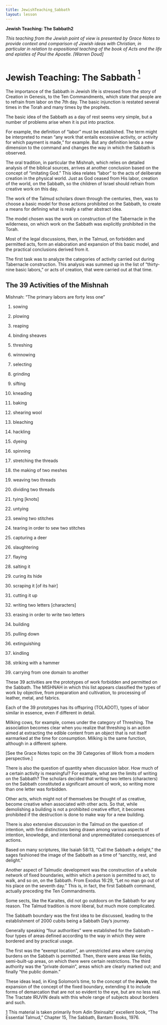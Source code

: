 ```yaml
---
title: JewishTeaching_Sabbath
layout: lesson
---
```



**Jewish Teaching: The Sabbath2**

*This teaching from the Jewish point of view is presented by Grace Notes
to provide context and comparison of Jewish ideas with Christian, in
particular in relation to expositional teaching of the book of Acts and
the life and epistles of Paul the Apostle. [Warren Doud]*

Jewish Teaching: The Sabbath <sup>**[<sup>1</sup>](#sdfootnote1sym)**</sup>
===========================================================================

The importance of the Sabbath in Jewish life is stressed from the story
of Creation in Genesis, to the Ten Commandments, which state that people
are to refrain from labor on the 7th day. The basic injunction is
restated several times in the Torah and many times by the prophets.

The basic idea of the Sabbath as a day of rest seems very simple, but a
number of problems arise when it is put into practice.

For example, the definition of “labor” must be established. The term
might be interpreted to mean “any work that entails excessive activity,
or activity for which payment is made,” for example. But any definition
lends a new dimension to the command and changes the way in which the
Sabbath is observed.

The oral tradition, in particular the Mishnah, which relies on detailed
analysis of the biblical sources, arrives at another conclusion based on
the concept of “imitating God.” This idea relates “labor” to the acts of
deliberate creation in the physical world. Just as God ceased from His
labor, creation of the world, on the Sabbath, so the children of Israel
should refrain from creative work on this day.

The work of the Talmud scholars down through the centuries, then, was to
choose a basic model for those actions prohibited on the Sabbath, to
create a means for defining what is really a rather abstract idea.

The model chosen was the work on construction of the Tabernacle in the
wilderness, on which work on the Sabbath was explicitly prohibited in
the Torah.

Most of the legal discussions, then, in the Talmud, on forbidden and
permitted acts, form an elaboration and expansion of this basic model,
and the practical conclusions derived from it.

The first task was to analyze the categories of activity carried out
during Tabernacle construction. This analysis was summed up in the list
of “thirty-nine basic labors,” or acts of creation, that were carried
out at that time.

The 39 Activities of the Mishnah
--------------------------------

Mishnah: “The primary labors are forty less one”

1.  sowing

2.  plowing

3.  reaping

4.  binding sheaves

5.  threshing

6.  winnowing

7.  selecting

8.  grinding

9.  sifting

10. kneading

11. baking

12. shearing wool

13. bleaching

14. hackling

15. dyeing

16. spinning

17. stretching the threads

18. the making of two meshes

19. weaving two threads

20. dividing two threads

21. tying [knots]

22. untying

23. sewing two stitches

24. tearing in order to sew two stitches

25. capturing a deer

26. slaughtering

27. flaying

28. salting it

29. curing its hide

30. scraping it [of its hair]

31. cutting it up

32. writing two letters [characters]

33. erasing in order to write two letters

34. building

35. pulling down

36. extinguishing

37. kindling

38. striking with a hammer

39. carrying from one domain to another

These 39 activities are the prototypes of work forbidden and permitted
on the Sabbath. The MISHNAH in which this list appears classified the
types of work by objective, from preparation and cultivation, to
processing of leather, metal, and fabrics.

Each of the 39 prototypes has its offspring (TOLADOT), types of labor
similar in essence, even if different in detail.

Milking cows, for example, comes under the category of Threshing. The
association becomes clear when you realize that threshing is an action
aimed at extracting the edible content from an object that is not itself
earmarked at the time for consumption. Milking is the same function,
although in a different sphere.

[See the Grace Notes topic on the 39 Categories of Work from a modern
perspective.]

There is also the question of quantity when discussion labor. How much
of a certain activity is meaningful? For example, what are the limits of
writing on the Sabbath? The scholars decided that writing two letters
(characters) on the Sabbath constituted a significant amount of work, so
writing more than one letter was forbidden.

Other acts, which might not of themselves be thought of as creative,
become creative when associated with other acts. So that, while
demolishing a building is not a prohibited creative effort, it becomes
prohibited if the destruction is done to make way for a new building.

There is also extensive discussion in the Talmud on the question of
intention, with fine distinctions being drawn among various aspects of
intention, knowledge, and intentional and unpremeditated consequences of
actions.

Based on many scriptures, like Isaiah 58:13, “Call the Sabbath a
delight,” the sages fashioned the image of the Sabbath as a time of
“sanctity, rest, and delight.”

Another aspect of Talmudic development was the construction of a whole
network of fixed boundaries, within which a person is permitted to act,
to walk, and so on, on the Sabbath. From Exodus 16:29, “Let no man go
out of his place on the seventh day.” This is, in fact, the first
Sabbath command, actually preceding the Ten Commandments.

Some sects, like the Karaites, did not go outdoors on the Sabbath for
any reason. The Talmud tradition is more liberal, but much more
complicated.

The Sabbath boundary was the first idea to be discussed, leading to the
establishment of 2000 cubits being a Sabbath Day’s journey.

Generally speaking “four authorities” were established for the Sabbath –
four types of areas defined according to the way in which they were
bordered and by practical usage.

The first was the “exempt location”, an unrestricted area where carrying
burdens on the Sabbath is permitted. Then, there were areas like fields,
semi-built-up areas, on which there were certain restrictions. The third
authority was the “private domain”, areas which are clearly marked out;
and finally “the public domain.”

These ideas lead, in King Solomon’s time, to the concept of the
***iruvin***, the expansion of the concept of the fixed boundary,
extending it to include forms of demarcation that are not so evident to
the eye, but are no less real. The Tractate IRUVIN deals with this whole
range of subjects about borders and such.

[1](#sdfootnote1anc) This material is taken primarily from Adin
Steinsaltz’ excellent book, “The Essential Talmud,” Chapter 15, The
Sabbath, Bantam Books, 1976.


